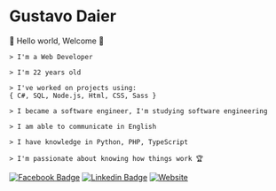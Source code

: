 <h1>Gustavo Daier</h1>

<p> 👻 Hello world, Welcome 👻</p>

```
> I'm a Web Developer

> I'm 22 years old

> I've worked on projects using:
{ C#, SQL, Node.js, Html, CSS, Sass }

> I became a software engineer, I'm studying software engineering

> I am able to communicate in English

> I have knowledge in Python, PHP, TypeScript

> I'm passionate about knowing how things work 🏆
```
  
[![Facebook Badge](https://img.shields.io/badge/-Gustavo_Daier-292929?style=for-the-badge&labelColor=292929&logo=instagram&logoColor=white&link=https://instagram.com/)](https://www.instagram.com/g_daier/?hl=pt-br) 
[![Linkedin Badge](https://img.shields.io/badge/-Gustavo_Daier-292929?style=for-the-badge&logo=Linkedin&logoColor=white&link=https://www.linkedin.com/in/gsdaier/)](https://www.linkedin.com/in/gsdaier/)
[![Website](https://img.shields.io/badge/-Website-292929?style=for-the-badge&link=https://gsdaier.netlify.app/)](https://gsdaier.netlify.app/)
